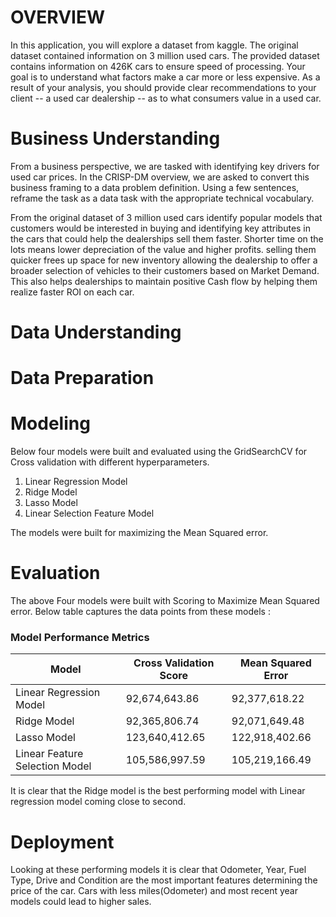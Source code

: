 # OVERVIEW

In this application, you will explore a dataset from kaggle. The original dataset contained information on 3 million used cars. The provided dataset contains information on 426K cars to ensure speed of processing. Your goal is to understand what factors make a car more or less expensive. As a result of your analysis, you should provide clear recommendations to your client -- a used car dealership -- as to what consumers value in a used car.

# Business Understanding

From a business perspective, we are tasked with identifying key drivers for used car prices. In the CRISP-DM overview, we are asked to convert this business framing to a data problem definition. Using a few sentences, reframe the task as a data task with the appropriate technical vocabulary.

From the original dataset of 3 million used cars identify popular models that customers would be interested in buying and identifying key attributes in the cars that could help the dealerships sell them faster. Shorter time on the lots means lower depreciation of the value and higher profits. selling them quicker frees up space for new inventory allowing the dealership to offer a broader selection of vehicles to their customers based on Market Demand. This also helps dealerships to maintain positive Cash flow by helping them realize faster ROI on each car.

# Data Understanding




# Data Preparation


# Modeling

Below four models were built and evaluated using the GridSearchCV for Cross validation with different hyperparameters.
1. Linear Regression Model
2. Ridge Model
3. Lasso Model
4. Linear Selection Feature Model

The models were built for maximizing the Mean Squared error.

# Evaluation
The above Four models were built with Scoring to Maximize Mean Squared error. Below table captures the data points from these models :

### Model Performance Metrics

| Model                           | Cross Validation Score | Mean Squared Error      |
|---------------------------------|-------------------------|-------------------------|
| Linear Regression Model         | 92,674,643.86           | 92,377,618.22           |
| Ridge Model                      | 92,365,806.74           | 92,071,649.48           |
| Lasso Model                      | 123,640,412.65          | 122,918,402.66          |
| Linear Feature Selection Model  | 105,586,997.59          | 105,219,166.49          |

It is clear that the Ridge model is the best performing model with Linear regression model coming close to second.

# Deployment

Looking at these performing models it is clear that Odometer, Year, Fuel Type, Drive and Condition are the most important features determining the price of the car. Cars with less miles(Odometer) and most recent year models could lead to higher sales.


